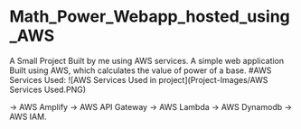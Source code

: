 # Math_Power_Webapp_hosted_using_AWS
A Small Project Built by me using AWS services.
A simple web application Built using AWS, which calculates the value of power of a base.
#AWS Services Used:
![AWS Services Used in project](Project-Images/AWS Services Used.PNG)

-> AWS Amplify
-> AWS API Gateway
-> AWS Lambda
-> AWS Dynamodb
-> AWS IAM.

